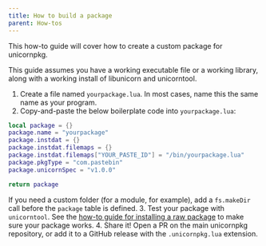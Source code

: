 ```yaml
---
title: How to build a package
parent: How-tos
---
```


This how-to guide will cover how to create a custom package for unicornpkg.

This guide assumes you have a working executable file or a working library, along with a working install of libunicorn and unicorntool.

1. Create a file named `yourpackage.lua`. In most cases, name this the same name as your program.
2. Copy-and-paste the below boilerplate code into `yourpackage.lua`:

```lua
local package = {}
package.name = "yourpackage"
package.instdat = {}
package.instdat.filemaps = {}
package.instdat.filemaps["YOUR_PASTE_ID"] = "/bin/yourpackage.lua"
package.pkgType = "com.pastebin"
package.unicornSpec = "v1.0.0"

return package
```

If you need a custom folder (for a module, for example), add a `fs.makeDir` call before the `package` table is defined.
3. Test your package with `unicorntool`. See the [how-to guide for installing a raw package](./install-raw-package.md) to make sure your package works.
4. Share it! Open a PR on the main unicornpkg repository, or add it to a GitHub release with the `.unicornpkg.lua` extension.
